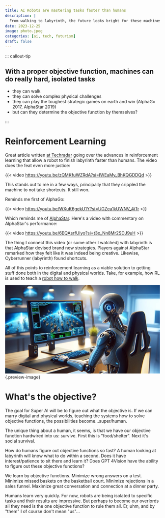 ```yaml
---
title: AI Robots are mastering tasks faster than humans 
description: |
  From walking to labyrinth, the future looks bright for these machines. The key is the objective functions, time, and training data. 
date: 2023-12-25
image: photo.jpeg
categories: [ai, tech, futurism]
draft: false
---
```


::: callout-tip
## With a proper objective function, machines can do really hard, isolated tasks

- they can walk
- they can solve complex physical challenges
- they can play the toughest strategic games on earth and win (AlphaGo 2017, AlphaStar 2019)
- but can they determine the objective function by themselves?

:::

# Reinforcement Learning

Great article written [at Techradar](https://www.techradar.com/computing/artificial-intelligence/my-jaw-hit-the-floor-when-i-watched-an-ai-master-one-of-the-worlds-toughest-physical-games-in-just-six-hours) going over the advances in reinforcement learning that allow a robot to finish labyrinth faster than humans. The video does the feat even more justice:

{{< video https://youtu.be/zQMKfuWZRdA?si=lWEaMy_BhKQGDDQd >}}

This stands out to me in a few ways, principally that they crippled the machine to not take shortcuts. It still won. 

Reminds me first of AlphaGo:

{{< video https://youtu.be/WXuK6gekU1Y?si=UGZea1kUWNV_4iTr >}}

Which reminds me of [AlphaStar](https://deepmind.google/discover/blog/alphastar-mastering-the-real-time-strategy-game-starcraft-ii/). Here's a video with commentary on AlphaStar's performance:

{{< video https://youtu.be/6EQAsrfUIyo?si=t3x_Nn8Mr2SDJ9uH >}}

The thing I connect this video (or some other I watched) with labyrinth is that AlphaStar devised brand new strategies. Players against AlphaStar remarked how they felt like it was indeed being creative. Likewise, Cyberrunner (labyrinth) found shortcuts. 

All of this points to reinforcement learning as a viable solution to getting stuff done both in the digital and physical worlds. Take, for example, how RL is used to teach a [robot how to walk](https://interestingengineering.com/innovation/humanoid-taught-itself-to-walk).

![An AI robot learning to play StarCraft for the first time...](photo.jpeg){.preview-image}

# What's the objective?

The goal for Super AI will be to figure out what the objective is. If we can marry digital and physical worlds, teaching the systems how to solve objective functions, the possibilities become...super/human. 

The unique thing about a human, it seems, is that we have our objective function hardwired into us: survive. First this is "food/shelter". Next it's social survival. 

How do humans figure out objective functions so fast? A human looking at labyrinth will know what to do within a second. Does it have interest/patience to sit there and learn it? Does GPT 4Vision have the ability to figure out these objective functions?

We learn by objective functions. Minimize wrong answers on a test. Minimize missed baskets on the basketball court. Minimize rejections in a sales funnel. Maximize great conversation and connection at a dinner party. 

Humans learn very quickly. For now, robots are being isolated to specific tasks and their results are impressive. But perhaps to become our overlords all they need is the one objective function to rule them all. Er, uhm, and by "them" I of course don't mean "us"...





